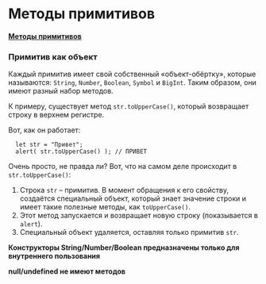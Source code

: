 # Методы примитивов

#### [Методы примитивов](https://learn.javascript.ru/primitives-methods)

### Примитив как объект

Каждый примитив имеет свой собственный «объект-обёртку», которые называются: `String`, `Number`, `Boolean`, `Symbol`
и `BigInt`.
Таким образом, они имеют разный набор методов.

К примеру, существует метод `str.toUpperCase()`, который возвращает строку в верхнем регистре.

Вот, как он работает:

      let str = "Привет";
      alert( str.toUpperCase() ); // ПРИВЕТ

Очень просто, не правда ли? Вот, что на самом деле происходит в `str.toUpperCase()`:

1. Строка `str` – примитив. В момент обращения к его свойству, создаётся специальный объект, который знает значение
   строки и имеет такие полезные методы, как `toUpperCase()`.
2. Этот метод запускается и возвращает новую строку (показывается в `alert`).
3. Специальный объект удаляется, оставляя только примитив `str`.

**Конструкторы String/Number/Boolean предназначены только для внутреннего пользования**

**null/undefined не имеют методов**



